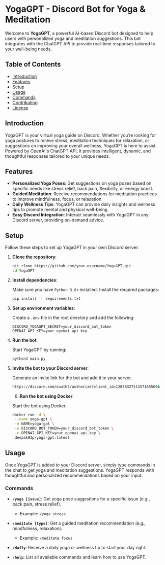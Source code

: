 # YogaGPT - Discord Bot for Yoga & Meditation

Welcome to **YogaGPT**, a powerful AI-based Discord bot designed to help users with personalized yoga and meditation suggestions. This bot integrates with the ChatGPT API to provide real-time responses tailored to your well-being needs.

## Table of Contents

- [Introduction](#introduction)
- [Features](#features)
- [Setup](#setup)
- [Usage](#usage)
- [Commands](#commands)
- [Contributing](#contributing)
- [License](#license)

## Introduction

YogaGPT is your virtual yoga guide on Discord. Whether you’re looking for yoga postures to relieve stress, meditation techniques for relaxation, or suggestions on improving your overall wellness, YogaGPT is here to assist. Powered by OpenAI's ChatGPT API, it provides intelligent, dynamic, and thoughtful responses tailored to your unique needs.

## Features

- **Personalized Yoga Poses**: Get suggestions on yoga poses based on specific needs like stress relief, back pain, flexibility, or energy boost.
- **Guided Meditation**: Receive recommendations for meditation practices to improve mindfulness, focus, or relaxation.
- **Daily Wellness Tips**: YogaGPT can provide daily insights and wellness tips to promote mental and physical well-being.
- **Easy Discord Integration**: Interact seamlessly with YogaGPT in any Discord server, providing on-demand advice.

## Setup

Follow these steps to set up YogaGPT in your own Discord server:

1. **Clone the repository**:

   ```bash
   git clone https://github.com/your-username/YogaGPT.git
   cd YogaGPT
   ```

2. **Install dependencies**:

   Make sure you have `Python 3.8+` installed. Install the required packages:

   ```bash
   pip install -r requirements.txt
   ```

3. **Set up environment variables**:

   Create a `.env` file in the root directory and add the following:

   ```env
   DISCORD_YOGAGPT_SECRET=your_discord_bot_token
   OPENAI_API_KEY=your_openai_api_key
   ```

4. **Run the bot**:

   Start YogaGPT by running:

   ```bash
   python3 main.py
   ```

5. **Invite the bot to your Discord server**:

   Generate an invite link for the bot and add it to your server.

   ```bash
   https://discord.com/oauth2/authorize?client_id=1287832751357165569&permissions=66624&integration_type=0&scope=bot
   ```

   6. **Run the bot using Docker**:

   Start the bot using Docker.

    ```bash
    docker run -d \
     --name yoga-gpt \
     -e NAME=yoga-gpt \
     -e DISCORD_BOT_TOKEN=your_discord_bot_token \
     -e OPENAI_API_KEY=your_openai_api_key \
     deepak93p/yoga-gpt:latest
      ```


## Usage

Once YogaGPT is added to your Discord server, simply type commands in the chat to get yoga and meditation suggestions. YogaGPT responds with thoughtful and personalized recommendations based on your input.

### Commands

- **`/yoga [issue]`**: Get yoga pose suggestions for a specific issue (e.g., back pain, stress relief).
  - Example: `/yoga stress`
  
- **`/meditate [type]`**: Get a guided meditation recommendation (e.g., mindfulness, relaxation).
  - Example: `/meditate focus`
  
- **`/daily`**: Receive a daily yoga or wellness tip to start your day right.
  
- **`/help`**: List all available commands and learn how to use YogaGPT.